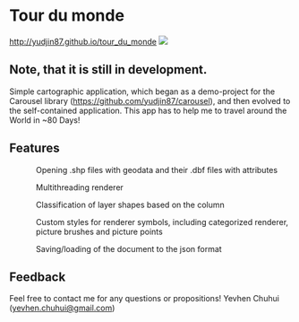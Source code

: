 Tour du monde
========

http://yudjin87.github.io/tour_du_monde
![](https://github.com/yudjin87/tour_du_monde/blob/gh-pages/imgs/tour_de_monde.png?raw=true)

Note, that it is still in development. 
----------
Simple cartographic application, which began as a demo-project for the Carousel library (https://github.com/yudjin87/carousel), and then evolved to the self-contained application.
This app has to help me to travel around the World in ~80 Days!

Features
----------
<ol>
<ul>
Opening .shp files with geodata and their .dbf files with attributes
</ul>
<ul>
Multithreading renderer
</ul>
<ul>
Classification of layer shapes based on the column
</ul>
<ul>
Custom styles for renderer symbols, including categorized renderer, picture brushes and picture points
</ul>
<ul>
Saving/loading of the document to the json format
</ul>
</ol>


Feedback
----------
Feel free to contact me for any questions or propositions!
Yevhen Chuhui (yevhen.chuhui@gmail.com)

